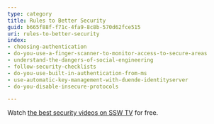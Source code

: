 ```yaml
---
type: category
title: Rules to Better Security
guid: b665f88f-f71c-4fa9-8c8b-570d62fce515
uri: rules-to-better-security
index:
- choosing-authentication
- do-you-use-a-finger-scanner-to-monitor-access-to-secure-areas
- understand-the-dangers-of-social-engineering
- follow-security-checklists
- do-you-use-built-in-authentication-from-ms
- use-automatic-key-management-with-duende-identityserver
- do-you-disable-insecure-protocols

---
```


Watch [the best security videos on SSW TV](https://tv.ssw.com/category/security) for free.
